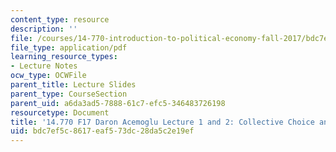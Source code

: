 ```yaml
---
content_type: resource
description: ''
file: /courses/14-770-introduction-to-political-economy-fall-2017/bdc7ef5c8617eaf573dc28da5c2e19ef_MIT14_770F17_lec1_2_acemoglu.pdf
file_type: application/pdf
learning_resource_types:
- Lecture Notes
ocw_type: OCWFile
parent_title: Lecture Slides
parent_type: CourseSection
parent_uid: a6da3ad5-7888-61c7-efc5-346483726198
resourcetype: Document
title: '14.770 F17 Daron Acemoglu Lecture 1 and 2: Collective Choice and Voting'
uid: bdc7ef5c-8617-eaf5-73dc-28da5c2e19ef
---
```

